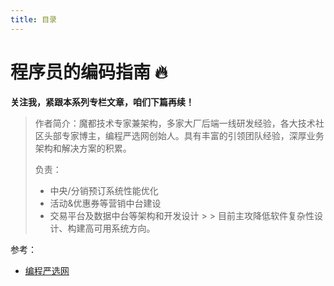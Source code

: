 ```yaml
---
title: 目录
---
```


# 程序员的编码指南 🔥

**关注我，紧跟本系列专栏文章，咱们下篇再续！**

> 作者简介：魔都技术专家兼架构，多家大厂后端一线研发经验，各大技术社区头部专家博主，编程严选网创始人。具有丰富的引领团队经验，深厚业务架构和解决方案的积累。
>
> 负责：
>
> - 中央/分销预订系统性能优化
> - 活动&优惠券等营销中台建设
> - 交易平台及数据中台等架构和开发设计
    >
    >  目前主攻降低软件复杂性设计、构建高可用系统方向。

参考：

- [编程严选网](http://www.javaedge.cn/#/index)

